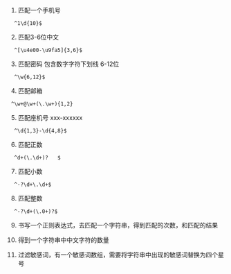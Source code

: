 1. 匹配一个手机号
```
  ^1\d{10}$
```
2. 匹配3-6位中文
```
  ^[\u4e00-\u9fa5]{3,6}$
```
3. 匹配密码 包含数字字符下划线 6-12位
```
  ^\w{6,12}$
```
4. 匹配邮箱
```
 ^\w+@\w+(\.\w+){1,2}
```
5. 匹配座机号 xxx-xxxxxx
```
  ^\d{1,3}-\d{4,8}$
```
6. 匹配正数
```
  ^d+(\.\d+)?   $
```
7. 匹配小数
```
  ^-?\d+\.\d+$
```
8. 匹配整数
```
  ^-?\d+(\.0+)?$
```
9. 书写一个正则表达式，去匹配一个字符串，得到匹配的次数，和匹配的结果

10. 得到一个字符串中中文字符的数量

11. 过滤敏感词，有一个敏感词数组，需要将字符串中出现的敏感词替换为四个星号